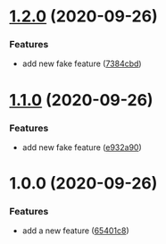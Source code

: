 # [1.2.0](https://github.com/miguelangeltorresfp/semantic-release-example/compare/v1.1.0...v1.2.0) (2020-09-26)


### Features

* add new fake feature ([7384cbd](https://github.com/miguelangeltorresfp/semantic-release-example/commit/7384cbdf5e07acb929c4ab7a5636352cde83aadc))

# [1.1.0](https://github.com/miguelangeltorresfp/semantic-release-example/compare/v1.0.0...v1.1.0) (2020-09-26)


### Features

* add new fake feature ([e932a90](https://github.com/miguelangeltorresfp/semantic-release-example/commit/e932a905ae54b8fb3fa63e810abe09eb69c86e31))

# 1.0.0 (2020-09-26)


### Features

* add a new feature ([65401c8](https://github.com/miguelangeltorresfp/semantic-release-example/commit/65401c85cbc09d18e32e13ab7f3f30834b9326c3))
